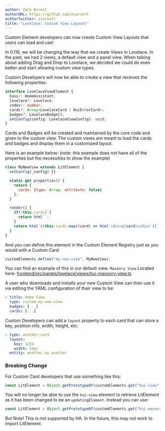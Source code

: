 ```yaml
---
author: Zack Barett
authorURL: https://github.com/zsarnett
authorTwitter: zsarnett
title: "Lovelace: Custom View Layouts"
---
```


Custom Element developers can now create Custom View Layouts that users can load and use!

In 0.116, we will be changing the way that we create Views in Lovelace. In the past, we had 2 views, a default view and a panel view. When talking about adding Drag and Drop to Lovelace, we decided we could do even better and start allowing custom view types.

Custom Developers will now be able to create a view that receives the following properties:

```ts
interface LovelaceViewElement {
  hass?: HomeAssistant;
  lovelace?: Lovelace;
  index?: number;
  cards?: Array<LovelaceCard | HuiErrorCard>;
  badges?: LovelaceBadge[];
  setConfig(config: LovelaceViewConfig): void;
}
```

Cards and Badges will be created and maintained by the core code and given to the custom view. The custom views are meant to load the cards and badges and display them in a customized layout.

Here is an example below: (note: this example does not have all of the properties but the necessities to show the example)

```js
class MyNewView extends LitElement {
  setConfig(_config) {}

  static get properties() {
    return { 
      cards: {type: Array, attribute: false}
    };
  }

  render() {
    if(!this.cards) {
      return html``;
    }
    return html`${this.cards.map((card) => html`<div>${card}</div>`)}`;
  }
}
```

And you can define this element in the Custom Element Registry just as you would with a Custom Card:

```js
customElements.define("my-new-view", MyNewView);
```

You can find an example of this in our default view: `Masonry View` Located here: [frontend/src/panels/lovelace/views/hui-masonry-view.ts](https://github.com/home-assistant/frontend/blob/master/src/panels/lovelace/views/hui-masonry-view.ts)

A user who downloads and installs your new Custom View can then use it via editing the YAML configuration of their view to be:

```yaml
- title: Home View
  type: custom:my-new-view
  badges: [...]
  cards: [...]
```

Custom Developers can add a `layout` property to each card that can store a key, position info, width, height, etc:

```yaml
- type: weather-card
  layout:
    key: 1234
    width: 54px
  entity: weather.my_weather
```

### Breaking Change

For Custom Card developers that use something like this:

```js
const LitElement = Object.getPrototypeOf(customElements.get("hui-view"));
```

You will no longer be able to use the `hui-view` element to retrieve LitElement as it has been changed to be an `updatingElement`. Instead you can use:

```js
const LitElement = Object.getPrototypeOf(customElements.get("hui-masonry-view"));
```

But Note! This is not supported by HA. In the future, this may not work to import LitElement.
